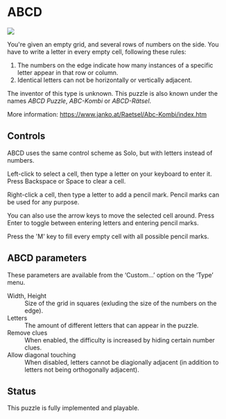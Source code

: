 # ABCD

![](https://raw.githubusercontent.com/x-sheep/puzzles-unreleased/master/docs/img/abcd.png)

You're given an empty grid, and several rows of numbers on the side. You have to write a letter in every empty cell, following these rules:

1. The numbers on the edge indicate how many instances of a specific letter appear in that row or column.
2. Identical letters can not be horizontally or vertically adjacent.

The inventor of this type is unknown. This puzzle is also known under the names *ABCD Puzzle*, *ABC-Kombi* or *ABCD-Rätsel*.

More information: https://www.janko.at/Raetsel/Abc-Kombi/index.htm

## Controls

ABCD uses the same control scheme as Solo, but with letters instead of numbers.

Left-click to select a cell, then type a letter on your keyboard to enter it. Press Backspace or Space to clear a cell.

Right-click a cell, then type a letter to add a pencil mark. Pencil marks can be used for any purpose.

You can also use the arrow keys to move the selected cell around. Press Enter to toggle between entering letters and entering pencil marks.

Press the 'M' key to fill every empty cell with all possible pencil marks.

## ABCD parameters

These parameters are available from the ‘Custom…’ option on the ‘Type’ menu. 

<dl>
	<dt>Width, Height</dt>
	<dd>Size of the grid in squares (exluding the size of the numbers on the edge).</dd>
	<dt>Letters</dt>
	<dd>The amount of different letters that can appear in the puzzle.</dd>
	<dt>Remove clues</dt>
	<dd>When enabled, the difficulty is increased by hiding certain number clues.</dd>
	<dt>Allow diagonal touching</dt>
	<dd>When disabled, letters cannot be diagionally adjacent (in addition to letters not being orthogonally adjacent).</dd>
</dl>

## Status

This puzzle is fully implemented and playable.
